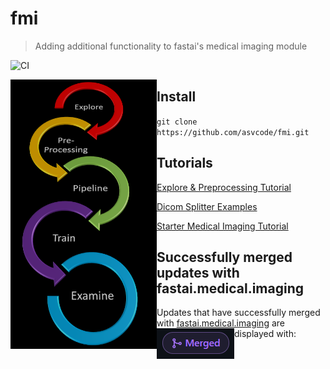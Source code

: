 # fmi
> Adding additional functionality to fastai's medical imaging module


![CI](https://github.com/asvcode/fmi/workflows/CI/badge.svg)


<img src="nbs/images/graphic6t.PNG" alt="fmi" align="left" width="234" height="431" />

## Install

`git clone https://github.com/asvcode/fmi.git`

## Tutorials

[Explore & Preprocessing Tutorial](https://github.com/asvcode/fmi/blob/master/tutorial_nbs/explore_preprocessing_tutorial.ipynb)

[Dicom Splitter Examples](https://github.com/asvcode/fmi/blob/master/tutorial_nbs/dicom_splitter_examples.ipynb)

[Starter Medical Imaging Tutorial](https://github.com/asvcode/fmi/blob/master/tutorial_nbs/medical_imaging_tutorial.ipynb)

## Successfully merged updates with fastai.medical.imaging

Updates that have successfully merged with [fastai.medical.imaging](https://github.com/fastai/fastai/blob/master/nbs/60_medical.imaging.ipynb) are displayed with:
<img src="nbs/images/git_merged.PNG" alt="merged" align="left" width="124" height="49" />
